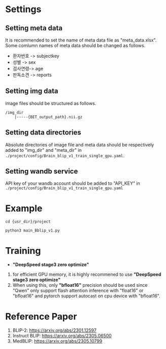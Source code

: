 # Settings 
## Setting meta data 
It is recommended to set the name of meta data file as "meta_data.xlsx".  
Some comlumn names of meta data should be changed as follows.
- 환자번호 -> subjectkey
- 성별 -> sex 
- 검사연령-> age 
- 판독소견 -> reports

## Setting img data 
image files should be structured as follows. 
```
/img_dir
    |-----{BET_output_path}.nii.gz
```


## Setting data directories 
Absolute directories of image file and meta data should be respectively added to "img_dir" and "meta_dir"  in ```./project/config/Brain_blip_v1_train_single_gpu.yaml```.

## Setting wandb service
API key of your wandb account should be added to "API_KEY" in ```./project/config/Brain_blip_v1_train_single_gpu.yaml``` 

# Example 
```
cd {usr_dir}/project

python3 main_Bblip_v1.py

```






# Training 
- **"DeepSpeed stage3 zero optimize"**
1. for efficient GPU memory, it is highly recommened to use **"DeepSpeed stage3 zero optimize"**
2. When using this, only **"bfloat16"** precision should be used since "Qwen" only support flash attention inference with "float16" or "bfloat16" and pytorch support autocast on cpu device with "bfloat16".

# Reference Paper 
1. BLIP-2: https://arxiv.org/abs/2301.12597
2. Instruct BLIP: https://arxiv.org/abs/2305.06500
3. MedBLIP: https://arxiv.org/abs/2305.10799



